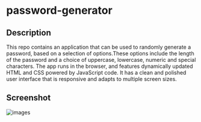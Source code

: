# password-generator

## Description
This repo contains an application that can be used to randomly generate a password, based on a selection of options.These options include the length of the password and a choice of uppercase, lowercase, numeric and special characters. The app runs in the browser, and features dynamically updated HTML and CSS powered by JavaScript code. It has a clean and polished user interface that is responsive and adapts to multiple screen sizes.

## Screenshot
![images]('https://github.com/Maxwella10/password-generator/blob/main/images/passwordgenerator%20screenshot%205.png')


